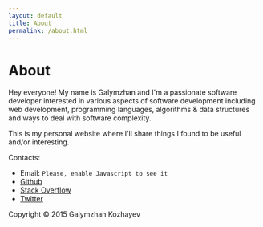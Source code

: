 ```yaml
---
layout: default
title: About
permalink: /about.html
---
```


# About

Hey everyone! My name is Galymzhan and I'm a passionate software developer interested in
various aspects of software development including web development, programming
languages, algorithms & data structures and ways to deal with software
complexity.

This is my personal website where I'll share things I found to be useful and/or
interesting.

Contacts:

- Email: <span id="contactAddr">`Please, enable Javascript to see it`</span>
- [Github](https://github.com/redcapital)
- [Stack Overflow](http://stackoverflow.com/users/450449/galymzhan)
- [Twitter](https://twitter.com/justgalym)

Copyright © 2015 Galymzhan Kozhayev

<script>
window.onload = function() {
  var q = 'kozhayev';
  var w = '@';
  var e = 'outlook';
  var r = '.';
  var t = 'com';
  var o = q + w + e + r + t;
  document.getElementById('contactAddr').innerHTML = '<a href="mail' + 'to:' + o + '">' + o + '</a>';
};
</script>
